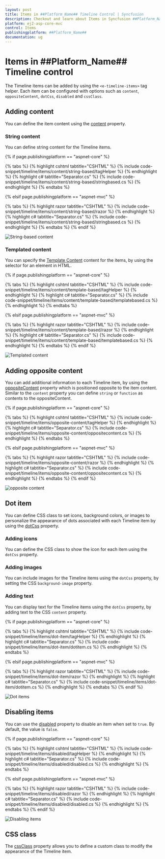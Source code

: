 ```yaml
---
layout: post
title: Items in ##Platform_Name## Timeline Control | Syncfusion
description: Checkout and learn about Items in Syncfusion ##Platform_Name## Timeline control of Syncfusion Essential JS 2 and more.
platform: ej2-asp-core-mvc
control: Items
publishingplatform: ##Platform_Name##
documentation: ug
---
```


# Items in ##Platform_Name## Timeline control

The Timeline items can be added by using the `<e-timeline-items>` tag helper. Each item can be configured with options such as `content`, `oppositeContent`, `dotCss`, `disabled` and `cssClass`.

## Adding content

You can define the item content using the [content](https://help.syncfusion.com/cr/aspnetmvc-js2/Syncfusion.EJ2.Layouts.TimelineItem.html#Syncfusion_EJ2_Layouts_TimelineItem_Content) property.

### String content

You can define string content for the Timeline items.

{% if page.publishingplatform == "aspnet-core" %}

{% tabs %}
{% highlight cshtml tabtitle="CSHTML" %}
{% include code-snippet/timeline/items/content/string-based/tagHelper %}
{% endhighlight %}
{% highlight c# tabtitle="Separator.cs" %}
{% include code-snippet/timeline/items/content/string-based/stringbased.cs %}
{% endhighlight %}
{% endtabs %}

{% elsif page.publishingplatform == "aspnet-mvc" %}

{% tabs %}
{% highlight razor tabtitle="CSHTML" %}
{% include code-snippet/timeline/items/content/string-based/razor %}
{% endhighlight %}
{% highlight c# tabtitle="Separator.cs" %}
{% include code-snippet/timeline/items/content/string-based/stringbased.cs %}
{% endhighlight %}
{% endtabs %}
{% endif %}

![String-based content](images/content.png)

### Templated content

You can specify the [Template Content](https://help.syncfusion.com/cr/aspnetmvc-js2/Syncfusion.EJ2.Layouts.TimelineItem.html#Syncfusion_EJ2_Layouts_TimelineItem_ContentTemplate) content for the items, by using the selector for an element in HTML.

{% if page.publishingplatform == "aspnet-core" %}

{% tabs %}
{% highlight cshtml tabtitle="CSHTML" %}
{% include code-snippet/timeline/items/content/template-based/tagHelper %}
{% endhighlight %}
{% highlight c# tabtitle="Separator.cs" %}
{% include code-snippet/timeline/items/content/template-based/templatebased.cs %}
{% endhighlight %}
{% endtabs %}

{% elsif page.publishingplatform == "aspnet-mvc" %}

{% tabs %}
{% highlight razor tabtitle="CSHTML" %}
{% include code-snippet/timeline/items/content/template-based/razor %}
{% endhighlight %}
{% highlight c# tabtitle="Separator.cs" %}
{% include code-snippet/timeline/items/content/template-based/templatebased.cs %}
{% endhighlight %}
{% endtabs %}
{% endif %}

![Templated content](images/content-template.png)

## Adding opposite content

You can add additional information to each Timeline item, by using the [oppositeContent](https://help.syncfusion.com/cr/aspnetmvc-js2/Syncfusion.EJ2.Layouts.TimelineItem.html#Syncfusion_EJ2_Layouts_TimelineItem_OppositeContent) property which is positioned opposite to the item content. Similar to the `content` property you can define `string` or `function` as contents to the oppositeContent.

{% if page.publishingplatform == "aspnet-core" %}

{% tabs %}
{% highlight cshtml tabtitle="CSHTML" %}
{% include code-snippet/timeline/items/opposite-content/tagHelper %}
{% endhighlight %}
{% highlight c# tabtitle="Separator.cs" %}
{% include code-snippet/timeline/items/opposite-content/oppositecontent.cs %}
{% endhighlight %}
{% endtabs %}

{% elsif page.publishingplatform == "aspnet-mvc" %}

{% tabs %}
{% highlight razor tabtitle="CSHTML" %}
{% include code-snippet/timeline/items/opposite-content/razor %}
{% endhighlight %}
{% highlight c# tabtitle="Separator.cs" %}
{% include code-snippet/timeline/items/opposite-content/oppositecontent.cs %}
{% endhighlight %}
{% endtabs %}
{% endif %}

![opposite content](images/opposite-content.png)

## Dot item

You can define CSS class to set icons, background colors, or images to personalize the appearance of dots associated with each Timeline item by using the [dotCss](https://help.syncfusion.com/cr/aspnetmvc-js2/Syncfusion.EJ2.Layouts.TimelineItem.html#Syncfusion_EJ2_Layouts_TimelineItem_DotCss) property.

### Adding icons

You can define the CSS class to show the icon for each item using the `dotCss` property.

### Adding images

You can include images for the Timeline items using the `dotCss` property, by setting the CSS `background-image` property.

### Adding text

You can display text for the Timeline items using the `dotCss` property, by adding text to the CSS `content` property.

{% if page.publishingplatform == "aspnet-core" %}

{% tabs %}
{% highlight cshtml tabtitle="CSHTML" %}
{% include code-snippet/timeline/items/dot-item/tagHelper %}
{% endhighlight %}
{% highlight c# tabtitle="Separator.cs" %}
{% include code-snippet/timeline/items/dot-item/dotitem.cs %}
{% endhighlight %}
{% endtabs %}

{% elsif page.publishingplatform == "aspnet-mvc" %}

{% tabs %}
{% highlight razor tabtitle="CSHTML" %}
{% include code-snippet/timeline/items/dot-item/razor %}
{% endhighlight %}
{% highlight c# tabtitle="Separator.cs" %}
{% include code-snippet/timeline/items/dot-item/dotitem.cs %}
{% endhighlight %}
{% endtabs %}
{% endif %}

![Dot items](images/dot-item.png)

## Disabling items

You can use the [disabled](https://help.syncfusion.com/cr/aspnetmvc-js2/Syncfusion.EJ2.Layouts.TimelineItem.html#Syncfusion_EJ2_Layouts_TimelineItem_Disabled) property to disable an item when set to `true`. By default, the value is `false`.

{% if page.publishingplatform == "aspnet-core" %}

{% tabs %}
{% highlight cshtml tabtitle="CSHTML" %}
{% include code-snippet/timeline/items/disabled/tagHelper %}
{% endhighlight %}
{% highlight c# tabtitle="Separator.cs" %}
{% include code-snippet/timeline/items/disabled/disabled.cs %}
{% endhighlight %}
{% endtabs %}

{% elsif page.publishingplatform == "aspnet-mvc" %}

{% tabs %}
{% highlight razor tabtitle="CSHTML" %}
{% include code-snippet/timeline/items/disabled/razor %}
{% endhighlight %}
{% highlight c# tabtitle="Separator.cs" %}
{% include code-snippet/timeline/items/disabled/disabled.cs %}
{% endhighlight %}
{% endtabs %}
{% endif %}

![Disabling items](images/disabled.png)

## CSS class

The [cssClass](https://help.syncfusion.com/cr/aspnetmvc-js2/Syncfusion.EJ2.Layouts.TimelineItem.html#Syncfusion_EJ2_Layouts_TimelineItem_CssClass) property allows you to define a custom class to modify the appearance of the Timeline item.